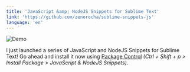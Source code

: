 ```yaml
---
title: 'JavaScript &amp; NodeJS Snippets for Sublime Text'
link: 'https://github.com/zenorocha/sublime-snippets-js'
language: 'en'
---
```


<p><img src="http://zno.io/QopI/subime-snippet.gif" alt="Demo" style="padding: 0; border: none !important;"></p>

I just launched a series of JavaScript and NodeJS Snippets for Sublime Text!
Go ahead and install it now using [Package Control](https://sublime.wbond.net/)
*(Ctrl + Shift + p > Install Package > JavaScript & NodeJS Snippets)*.